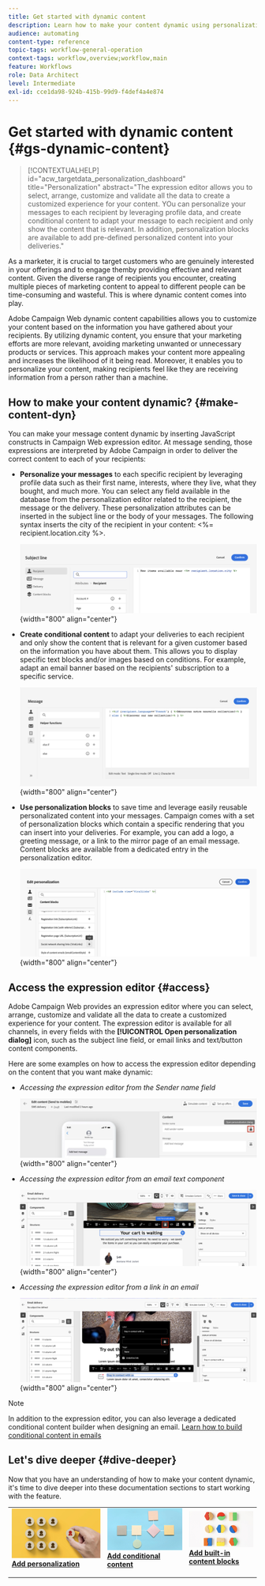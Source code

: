```yaml
---
title: Get started with dynamic content
description: Learn how to make your content dynamic using personalization, conditional content and built-in content blocks.
audience: automating
content-type: reference
topic-tags: workflow-general-operation
context-tags: workflow,overview;workflow,main
feature: Workflows
role: Data Architect
level: Intermediate
exl-id: cce1da98-924b-415b-99d9-f4def4a4e874
---
```

# Get started with dynamic content {#gs-dynamic-content}

>[!CONTEXTUALHELP]
>id="acw_targetdata_personalization_dashboard"
>title="Personalization"
>abstract="The expression editor allows you to select, arrange, customize and validate all the data to create a customized experience for your content. YOu can personalize your messages to each recipient by leveraging profile data, and create conditional content to adapt your message to each recipient and only show the content that is relevant. In addition, personalization blocks are available to add pre-defined personalized content into your deliveries."

As a marketer, it is crucial to target customers who are genuinely interested in your offerings and to engage themby providing effective and relevant content. Given the diverse range of recipients you encounter, creating multiple pieces of marketing content to appeal to different people can be time-consuming and wasteful. This is where dynamic content comes into play.

Adobe Campaign Web dynamic content capabilities allows you to customize your content based on the information you have gathered about your recipients. By utilizing dynamic content, you ensure that your marketing efforts are more relevant, avoiding marketing unwanted or unnecessary products or services. This approach makes your content more appealing and increases the likelihood of it being read. Moreover, it enables you to personalize your content, making recipients feel like they are receiving information from a person rather than a machine.

## How to make your content dynamic? {#make-content-dyn}

You can make your message content dynamic by inserting JavaScript constructs in Campaign Web expression editor. At message sending, those expressions are interpreted by Adobe Campaign in order to deliver the correct content to each of your recipients:

* **Personalize your messages** to each specific recipient by leveraging profile data such as their first name, interests, where they live, what they bought, and much more. You can select any field available in the database from the personalization editor related to the recipient, the message or the delivery. These personalization attributes can be inserted in the subject line or the body of your messages. The following syntax inserts the city of the recipient in your content: <%= recipient.location.city %>.

    ![](assets/perso-subject-line.png){width="800" align="center"}

* **Create conditional content** to adapt your deliveries to each recipient and only show the content that is relevant for a given customer based on the information you have about them. This allows you to display specific text blocks and/or images based on conditions. For example, adapt an email banner based on the recipients' subscription to a specific service. 

    ![](assets/condition-sample.png){width="800" align="center"}
    
* **Use personalization blocks** to save time and leverage easily reusable personalizated content into your messages. Campaign comes with a set of personalization blocks which contain a specific rendering that you can insert into your deliveries. For example, you can add a logo, a greeting message, or a link to the mirror page of an email message. Content blocks are available from a dedicated entry in the personalization editor.

    ![](assets/content-blocks.png){width="800" align="center"}

## Access the expression editor {#access}

Adobe Campaign Web provides an expression editor where you can select, arrange, customize and validate all the data to create a customized experience for your content. The expression editor is available for all channels, in every fields with the **[!UICONTROL Open personalization dialog]** icon, such as the subject line field, or email links and text/button content components.

Here are some examples on how to access the expression editor depending on the content that you want make dynamic:

* *Accessing the expression editor from the Sender name field*

    ![](assets/expression-editor-access.png){width="800" align="center"}

* *Accessing the expression editor from an email text component*

    ![](assets/expression-editor-access-email.png){width="800" align="center"}

* *Accessing the expression editor from a link in an email*

    ![](assets/perso-link-insert-icon.png){width="800" align="center"}

>[!NOTE]
>
>In addition to the expression editor, you can also leverage a dedicated conditional content builder when designing an email. [Learn how to build conditional content in emails](conditions.md)

## Let's dive deeper {#dive-deeper}

Now that you have an understanding of how to make your content dynamic, it's time to dive deeper into these documentation sections to start working with the feature.

<table style="table-layout:fixed"><tr style="border: 0;">
<td>
<a href="personalize.md">
<img alt="Personalize content" src="assets/do-not-localize/dynamic-personalization.jpg">
</a>
<div>
<a href="personalize.md"><strong>Add personalization</strong></a>
</div>
<p>
</td>
<td>
<a href="conditions.md">
<img alt="Lead" src="assets/do-not-localize/dynamic-conditional.jpg">
</a>
<div><a href="conditions.md"><strong>Add conditional content</strong>
</div>
<p>
</td>
<td>
<a href="content-blocks.md">
<img alt="Infrequent" src="assets/do-not-localize/dynamic-content-blocks.jpg">
</a>
<div>
<a href="content-blocks.md"><strong>Add built-in content blocks</strong></a>
</div>
<p></td>
</tr></table>
